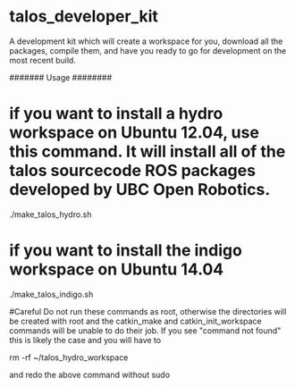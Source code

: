# talos_developer_kit
A development kit which will create a workspace for you, download all the packages, compile them, and have you ready to go for development on the most recent build. 

####### Usage ########

# if you want to install a hydro workspace on Ubuntu 12.04, use this command. It will install all of the talos sourcecode ROS packages developed by UBC Open Robotics.
./make_talos_hydro.sh 

# if you want to install the indigo workspace on Ubuntu 14.04
./make_talos_indigo.sh

#Careful
Do not run these commands as root, otherwise the directories will be created with root and the catkin_make and catkin_init_workspace commands will be unable to do their job. If you see "command not found" this is likely the case and you will have to

rm -rf ~/talos_hydro_workspace

and redo the above command without sudo
